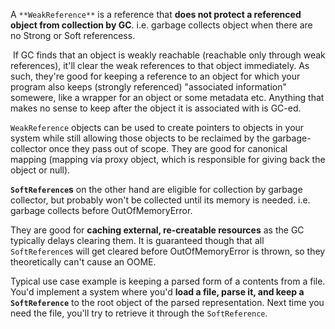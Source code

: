 A `**WeakReference**` is a reference that **does not protect a referenced object from collection by GC**. i.e. garbage collects object when there are no Strong or Soft referencess.

 If GC finds that an object is weakly reachable (reachable only through weak references), it'll clear the weak references to that object immediately. As such, they're good for keeping a reference to an object for which your program also keeps (strongly referenced) "associated information" somewere, like a wrapper for an object or some metadata etc. Anything that makes no sense to keep after the object it is associated with is GC-ed.

`WeakReference` objects can be used to create pointers to objects in your system while still allowing those objects to be reclaimed by the garbage-collector once they pass out of scope. They are good for canonical mapping (mapping via proxy object, which is responsible for giving back the object or null).

**`SoftReference`s** on the other hand are eligible for collection by garbage collector, but probably won't be collected until its memory is needed. i.e. garbage collects before OutOfMemoryError.

They are good for **caching external, re-creatable resources** as the GC typically delays clearing them. It is guaranteed though that all `SoftReference`s will get cleared before OutOfMemoryError is thrown, so they theoretically can't cause an OOME.

Typical use case example is keeping a parsed form of a contents from a file. You'd implement a system where you'd **load a file, parse it, and keep a `SoftReference`** to the root object of the parsed representation. Next time you need the file, you'll try to retrieve it through the `SoftReference`.